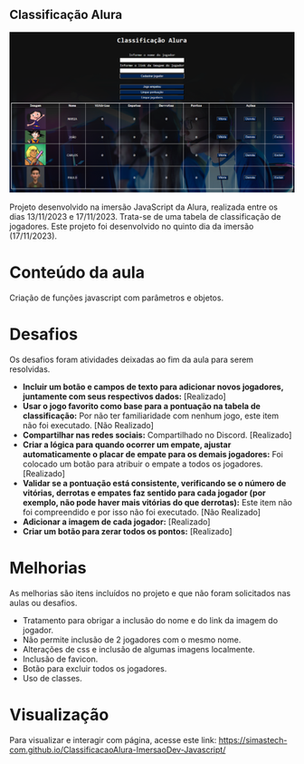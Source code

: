 ## Classificação Alura

<img src="https://github.com/simastech-com/ClassificacaoAlura-ImersaoDev-Javascript/blob/main/img/splash.png" width="600">

Projeto desenvolvido na imersão JavaScript da Alura, realizada entre os dias 13/11/2023 e 17/11/2023. Trata-se de uma tabela de classificação de jogadores. Este projeto foi desenvolvido no quinto dia da imersão (17/11/2023). 

# Conteúdo da aula
Criação de funções javascript com parâmetros e objetos.

# Desafios
Os desafios foram atividades deixadas ao fim da aula para serem resolvidas.

<ul>
    <li><b>Incluir um botão e campos de texto para adicionar novos jogadores, juntamente com seus respectivos dados:</b> [Realizado]</li>
    <li><b>Usar o jogo favorito como base para a pontuação na tabela de classificação:</b> Por não ter familiaridade com nenhum jogo, este item não foi executado. [Não Realizado]</li>
    <li><b>Compartilhar nas redes sociais:</b> Compartilhado no Discord. [Realizado]</li>
    <li><b>Criar a lógica para quando ocorrer um empate, ajustar automaticamente o placar de empate para os demais jogadores:</b> Foi colocado um botão para atribuir o empate a todos os jogadores. [Realizado]</li>
    <li><b>Validar se a pontuação está consistente, verificando se o número de vitórias, derrotas e empates faz sentido para cada jogador (por exemplo, não pode haver mais vitórias do que derrotas):</b> Este item não foi compreendido e por isso não foi executado. [Não Realizado]</li>
    <li><b>Adicionar a imagem de cada jogador:</b> [Realizado]</li>
    <li><b>Criar um botão para zerar todos os pontos:</b> [Realizado]</li>
</ul>

# Melhorias
As melhorias são itens incluídos no projeto e que não foram solicitados nas aulas ou desafios.

<ul>
    <li>Tratamento para obrigar a inclusão do nome e do link da imagem do jogador.</li>
    <li>Não permite inclusão de 2 jogadores com o mesmo nome.</li>
    <li>Alterações de css e inclusão de algumas imagens localmente.</li>
    <li>Inclusão de favicon.</li>
    <li>Botão para excluir todos os jogadores.</li>
    <li>Uso de classes.</li>
</ul>

# Visualização
Para visualizar e interagir com  página, acesse este link: https://simastech-com.github.io/ClassificacaoAlura-ImersaoDev-Javascript/

